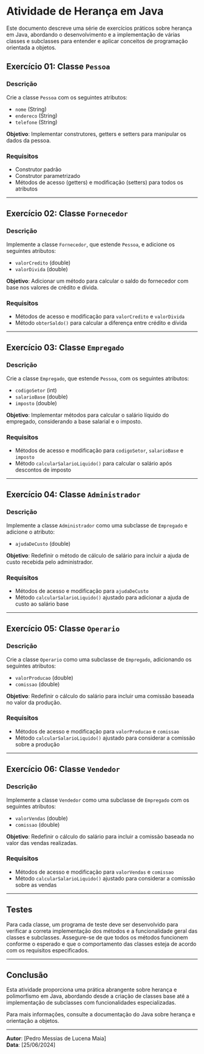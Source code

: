 # Atividade de Herança em Java

Este documento descreve uma série de exercícios práticos sobre herança em Java, abordando o desenvolvimento e a implementação de várias classes e subclasses para entender e aplicar conceitos de programação orientada a objetos.

## Exercício 01: Classe `Pessoa`

### Descrição
Crie a classe `Pessoa` com os seguintes atributos:
- `nome` (String)
- `endereco` (String)
- `telefone` (String)

**Objetivo**: Implementar construtores, getters e setters para manipular os dados da pessoa.

### Requisitos
- Construtor padrão
- Construtor parametrizado
- Métodos de acesso (getters) e modificação (setters) para todos os atributos

---

## Exercício 02: Classe `Fornecedor`

### Descrição
Implemente a classe `Fornecedor`, que estende `Pessoa`, e adicione os seguintes atributos:
- `valorCredito` (double)
- `valorDivida` (double)

**Objetivo**: Adicionar um método para calcular o saldo do fornecedor com base nos valores de crédito e dívida.

### Requisitos
- Métodos de acesso e modificação para `valorCredito` e `valorDivida`
- Método `obterSaldo()` para calcular a diferença entre crédito e dívida

---

## Exercício 03: Classe `Empregado`

### Descrição
Crie a classe `Empregado`, que estende `Pessoa`, com os seguintes atributos:
- `codigoSetor` (int)
- `salarioBase` (double)
- `imposto` (double)

**Objetivo**: Implementar métodos para calcular o salário líquido do empregado, considerando a base salarial e o imposto.

### Requisitos
- Métodos de acesso e modificação para `codigoSetor`, `salarioBase` e `imposto`
- Método `calcularSalarioLiquido()` para calcular o salário após descontos de imposto

---

## Exercício 04: Classe `Administrador`

### Descrição
Implemente a classe `Administrador` como uma subclasse de `Empregado` e adicione o atributo:
- `ajudaDeCusto` (double)

**Objetivo**: Redefinir o método de cálculo de salário para incluir a ajuda de custo recebida pelo administrador.

### Requisitos
- Métodos de acesso e modificação para `ajudaDeCusto`
- Método `calcularSalarioLiquido()` ajustado para adicionar a ajuda de custo ao salário base

---

## Exercício 05: Classe `Operario`

### Descrição
Crie a classe `Operario` como uma subclasse de `Empregado`, adicionando os seguintes atributos:
- `valorProducao` (double)
- `comissao` (double)

**Objetivo**: Redefinir o cálculo do salário para incluir uma comissão baseada no valor da produção.

### Requisitos
- Métodos de acesso e modificação para `valorProducao` e `comissao`
- Método `calcularSalarioLiquido()` ajustado para considerar a comissão sobre a produção

---

## Exercício 06: Classe `Vendedor`

### Descrição
Implemente a classe `Vendedor` como uma subclasse de `Empregado` com os seguintes atributos:
- `valorVendas` (double)
- `comissao` (double)

**Objetivo**: Redefinir o cálculo do salário para incluir a comissão baseada no valor das vendas realizadas.

### Requisitos
- Métodos de acesso e modificação para `valorVendas` e `comissao`
- Método `calcularSalarioLiquido()` ajustado para considerar a comissão sobre as vendas

---

## Testes

Para cada classe, um programa de teste deve ser desenvolvido para verificar a correta implementação dos métodos e a funcionalidade geral das classes e subclasses. Assegure-se de que todos os métodos funcionem conforme o esperado e que o comportamento das classes esteja de acordo com os requisitos especificados.

---

## Conclusão

Esta atividade proporciona uma prática abrangente sobre herança e polimorfismo em Java, abordando desde a criação de classes base até a implementação de subclasses com funcionalidades especializadas.

Para mais informações, consulte a documentação do Java sobre herança e orientação a objetos.

---

**Autor**: [Pedro Messias de Lucena Maia]  
**Data**: [25/06/2024]

